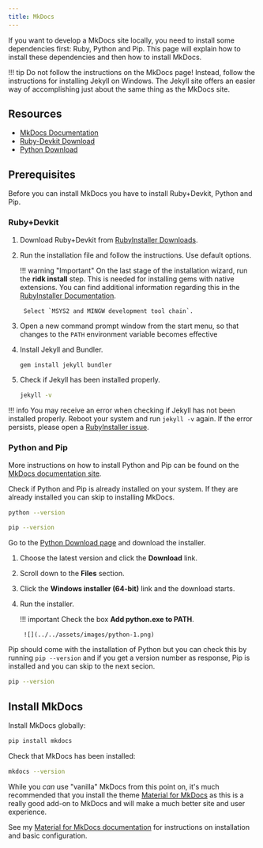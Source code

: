 ```yaml
---
title: MkDocs
---
```


If you want to develop a MkDocs site locally, you need to install some dependencies first: Ruby, Python and Pip. This page will explain how to install these dependencies and then how to install MkDocs. 

!!! tip
	Do not follow the instructions on the MkDocs page! Instead, follow the instructions for installing Jekyll on Windows. The Jekyll site offers an easier way of accomplishing just about the same thing as the MkDocs site.

## Resources

- [MkDocs Documentation](https://www.mkdocs.org/user-guide/installation/)
- [Ruby-Devkit Download](https://rubyinstaller.org/downloads/)
- [Python Download](https://www.python.org/downloads/)

## Prerequisites

Before you can install MkDocs you have to install Ruby+Devkit, Python and Pip.

### Ruby+Devkit

<div class="steps" markdown>

1. Download Ruby+Devkit from [RubyInstaller Downloads](https://rubyinstaller.org/downloads/).
1. Run the installation file and follow the instructions. Use default options.

	!!! warning "Important"
		On the last stage of the installation wizard, run the **ridk install** step. This is needed for installing gems with native extensions. You can find additional information regarding this in the [RubyInstaller Documentation](https://github.com/oneclick/rubyinstaller2#using-the-installer-on-a-target-system).
		
		Select `MSYS2 and MINGW development tool chain`.

1. Open a new command prompt window from the start menu, so that changes to the `PATH` environment variable becomes effective
1. Install Jekyll and Bundler.
	
	```bash
	gem install jekyll bundler
	```

1. Check if Jekyll has been installed properly.

	```bash
	jekyll -v
	```

</div>

!!! info
	You may receive an error when checking if Jekyll has not been installed properly. Reboot your system and run `jekyll -v` again. If the error persists, please open a [RubyInstaller issue](https://github.com/oneclick/rubyinstaller2/issues/new).

### Python and Pip

More instructions on how to install Python and Pip can be found on the [MkDocs documentation site](https://www.MkDocs.org/user-guide/installation/).

Check if Python and Pip is already installed on your system. If they are already installed you can skip to installing MkDocs.

```bash
python --version
```

```bash
pip --version
```


Go to the [Python Download page](https://www.python.org/downloads/) and download the installer.

<div class="steps" markdown>

1. Choose the latest version and click the **Download** link.
1. Scroll down to the **Files** section.
1. Click the **Windows installer (64-bit)** link and the download starts.
1. Run the installer.

	!!! important
		Check the box **Add python.exe to PATH**.
		
		![](../../assets/images/python-1.png)
			
</div>

Pip should come with the installation of Python but you can check this by running `pip --version` and if you get a version number as response, Pip is installed and you can skip to the next secion.

```bash
pip --version
```

## Install MkDocs

Install MkDocs globally:

```bash
pip install mkdocs
```

Check that MkDocs has been installed:

```bash
mkdocs --version
```

While you *can* use "vanilla" MkDocs from this point on, it's much recommended that you install the theme [Material for MkDocs](https://squidfunk.github.io/mkdocs-material/) as this is a really good add-on to MkDocs and will make a much better site and user experience.

See my [Material for MkDocs documentation](../documentation/material-for-mkdocs.md) for instructions on installation and basic configuration.